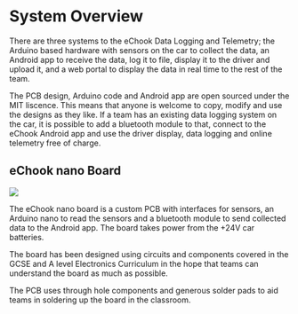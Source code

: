 # System Overview

There are three systems to the eChook Data Logging and Telemetry; the Arduino based hardware with sensors on the car to collect the data, an Android app to receive the data, log it to file, display it to the driver and upload it, and a web portal to display the data in real time to the rest of the team.

The PCB design, Arduino code and Android app are open sourced under the MIT liscence. This means that anyone is welcome to copy, modify and use the designs as they like. If a team has an existing data logging system on the car, it is possible to add a bluetooth module to that, connect to the eChook Android app and use the driver display, data logging and online telemetry free of charge.


## eChook nano Board

![](https://lh3.googleusercontent.com/7FLh6EmgoqFBk9Twgt-iS4O559Hd256QkYxNOR44Ojl2a_ssA4CzK5mZhyTLCnsBX6XhAC1IYFK9AWPOva-g4_6PjabCO38x9b5HM0y2MPjtWZUsybBmNco646XR3HOmOY3rDIQhI6QzFgvRTwfHY3f4ILqefgRU7SMkqVYkJehNtMq1w06adJ4Fm_ed0PMgliGXGB09yiJIrBb2sxE6-WbumagtFEnnjxTCSKrMIzWJZL8lphKVgRf7XsHWYOjaXi5ZpQIwB9kZkep0LTyaQ1NtaNaHjJCTFSumcsnoew_8HhzZO04JZwq3aIVhWcz0wHUaYQKMGRDE16yFIiWs5v_THXujNE0GPTq8-ll6LsQ64B2xzGPPLc_wYxpl9B6PwEG_l0JtPFbTa-sINt7yuBCc7SxzdeY1qCXBW1rX98_1sP64lAP3dJ_tSZMtUvjuf5RQ2wPtZC5XO_wUJ3Td45kccnCeSD6RYvgSWONEfL-i_LEpvZJ1BQlovem-s5xgKk4qk_LC7R-g7i8mdI1DReJkR2NkcVQNEhwDUaXtyb44a3slhQAaSSyc9WprRyD5OCocPjRQsE-DMtfk8NChR-wJdg8EQm8CJ7vnbfmBZnMyczb7n_TVQXNfZ6w3VxgvdVdumHdumFNLwIsfPwVQyZl97S2Ap-HUkv_g=w274-h205-no)

The eChook nano board is a custom PCB with interfaces for sensors, an Arduino nano to read the sensors and a bluetooth module to send collected data to the Android app. The board takes power from the +24V car batteries.

The board has been designed using circuits and components covered in the GCSE and A level Electronics Curriculum in the hope that teams can understand the board as much as possible.

The PCB uses through hole components and generous solder pads to aid teams in soldering up the board in the classroom.
